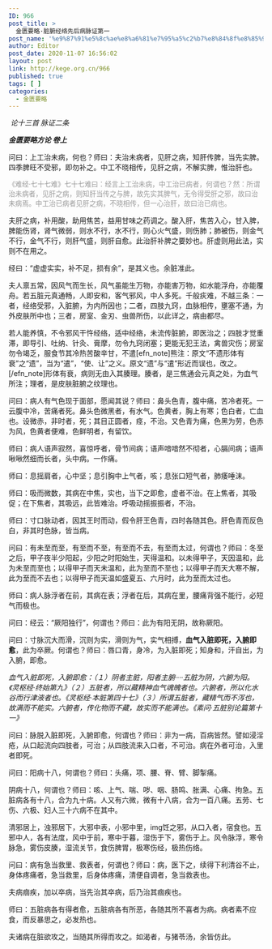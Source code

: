 ```yaml
---
ID: 966
post_title: >
  金匮要略·脏腑经络先后病脉证第一
post_name: '%e9%87%91%e5%8c%ae%e8%a6%81%e7%95%a5%c2%b7%e8%84%8f%e8%85%91%e7%bb%8f%e7%bb%9c%e5%85%88%e5%90%8e%e7%97%85%e8%84%89%e8%af%81%e7%ac%ac%e4%b8%80'
author: Editor
post_date: 2020-11-07 16:56:02
layout: post
link: http://kege.org.cn/966
published: true
tags: [ ]
categories:
  - 金匮要略
---
```

<!-- wp:paragraph -->
<p> <em><span class="has-inline-color has-secondary-color">论十三首 脉证二条</span></em></p>
<!-- /wp:paragraph -->

<!-- wp:paragraph -->
<p><em><strong>金匮要略方论 卷上</strong></em></p>
<!-- /wp:paragraph -->

<!-- wp:paragraph -->
<p>问曰：上工治未病，何也？师曰：夫治未病者，见肝之病，知肝传脾，当先实脾。四季脾旺不受邪，即勿补之。中工不晓相传，见肝之病，不解实脾，惟治肝也。</p>
<p><span style="color: #999999; font-size: 10pt;">《难经·七十七难》七十七难曰：经言上工治未病，中工治已病者，何谓也？然：所谓治未病者，见肝之病，则知肝当传之与脾，故先实其脾气，无令得受肝之邪，故曰治未病焉。中工治已病者见肝之病，不晓相传，但一心治肝，故曰治已病也。</span></p>
<!-- /wp:paragraph -->

<!-- wp:paragraph -->
<p>夫肝之病，补用酸，助用焦苦，益用甘味之药调之。酸入肝，焦苦入心，甘入脾，脾能伤肾，肾气微弱，则水不行，水不行，则心火气盛，则伤肺；肺被伤，则金气不行，金气不行，则肝气盛，则肝自愈。此治肝补脾之要妙也。肝虚则用此法，实则不在用之。</p>
<!-- /wp:paragraph -->

<!-- wp:paragraph -->
<p>经曰：“虚虚实实，补不足，损有余”，是其义也。余脏准此。</p>
<!-- /wp:paragraph -->

<!-- wp:paragraph -->
<p>夫人禀五常，因风气而生长，风气虽能生万物，亦能害万物，如水能浮舟，亦能覆舟。若五脏元真通畅，人即安和，客气邪风，中人多死。千般疢难，不越三条：一者，经络受邪，入脏腑，为内所因也；二者，四肢九窍，血脉相传，壅塞不通，为外皮肤所中也；三者，房室、金刃、虫兽所伤，以此详之，病由都尽。</p>
<!-- /wp:paragraph -->

<!-- wp:paragraph -->
<p>若人能养慎，不令邪风干忤经络，适中经络，未流传脏腑，即医治之；四肢才觉重滞，即导引、吐纳、针灸、膏摩，勿令九窍闭塞；更能无犯王法，禽兽灾伤；房室勿令竭乏，服食节其冷热苦酸辛甘，不遣[efn_note]熊注：原文“不遗形体有衰”之“遗”，当为“遣”，“使、让”之义。原文“遗”与“遣”形近而误也，改之。[/efn_note]形体有衰，病则无由入其腠理。腠者，是三焦通会元真之处，为血气所注；理者，是皮肤脏腑之纹理也。</p>
<!-- /wp:paragraph -->

<!-- wp:paragraph -->
<p>问曰：病人有气色现于面部，愿闻其说？师曰：鼻头色青，腹中痛，苦冷者死。一云腹中冷，苦痛者死。鼻头色微黑者，有水气。色黄者，胸上有寒；色白者，亡血也。设微赤，非时者，死；其目正圆者，痉，不治。又色青为痛，色黑为劳，色赤为风，色黄者便难，色鲜明者，有留饮。</p>
<!-- /wp:paragraph -->

<!-- wp:paragraph -->
<p>师曰：病人语声寂然，喜惊呼者，骨节间病；语声喑喑然不彻者，心膈间病；语声啾啾然细而长者，头中病。一作痛。</p>
<!-- /wp:paragraph -->

<!-- wp:paragraph -->
<p>师曰：息摇肩者，心中坚；息引胸中上气者，咳；息张口短气者，肺痿唾沫。</p>
<!-- /wp:paragraph -->

<!-- wp:paragraph -->
<p>师曰：吸而微数，其病在中焦，实也，当下之即愈，虚者不治。在上焦者，其吸促；在下焦者，其吸远，此皆难治。呼吸动摇振振者，不治。</p>
<!-- /wp:paragraph -->

<!-- wp:paragraph -->
<p>师曰：寸口脉动者，因其王时而动，假令肝王色青，四时各随其色。肝色青而反色白，非其时色脉，皆当病。</p>
<!-- /wp:paragraph -->

<!-- wp:paragraph -->
<p>问曰：有未至而至，有至而不至，有至而不去，有至而太过，何谓也？师曰：冬至之后，甲子夜半少阳起，少阳之时阳始生，天得温和。以未得甲子，天因温和，此为未至而至也；以得甲子而天未温和，此为至而不至也；以得甲子而天大寒不解，此为至而不去也；以得甲子而天温如盛夏五、六月时，此为至而太过也。</p>
<!-- /wp:paragraph -->

<!-- wp:paragraph -->
<p>师曰：病人脉浮者在前，其病在表；浮者在后，其病在里，腰痛背强不能行，必短气而极也。</p>
<!-- /wp:paragraph -->

<!-- wp:paragraph -->
<p>问曰：经云：“厥阳独行”，何谓也？师曰：此为有阳无阴，故称厥阳。</p>
<!-- /wp:paragraph -->

<!-- wp:paragraph -->
<p>问曰：寸脉沉大而滑，沉则为实，滑则为气，实气相搏，<strong>血气入脏即死，入腑即愈</strong>，此为卒厥。何谓也？师曰：唇口青，身冷，为入脏即死；知身和，汗自出，为入腑，即愈。</p>
<!-- /wp:paragraph -->

<!-- wp:paragraph -->
<p><em><span class="has-inline-color has-secondary-color">血气入脏即死，入腑即愈：（１）阴者主脏，阳者主腑····五脏为阴，六腑为阳。《灵枢经·终始第九》（２）五脏者，所以藏精神血气魂魄者也。六腑者，所以化水谷而行津液者也。《灵枢经·本脏第四十七》（３）所谓五脏者，藏精气而不泻也，故满而不能实。六腑者，传化物而不藏，故实而不能满也。《素问·五脏别论篇第十一》</span></em></p>
<!-- /wp:paragraph -->

<!-- wp:paragraph -->
<p>问曰：脉脱入脏即死，入腑即愈，何谓也？师曰：非为一病，百病皆然。譬如浸淫疮，从口起流向四肢者，可治；从四肢流来入口者，不可治。病在外者可治，入里者即死。</p>
<!-- /wp:paragraph -->

<!-- wp:paragraph -->
<p>问曰：阳病十八，何谓也？师曰：头痛，项、腰、脊、臂、脚掣痛。</p>
<!-- /wp:paragraph -->

<!-- wp:paragraph -->
<p>阴病十八，何谓也？师曰：咳、上气、喘、哕、咽、肠鸣、胀满、心痛、拘急。五脏病各有十八，合为九十病。人又有六微，微有十八病，合为一百八痛。五劳、七伤、六极、妇人三十六病不在其中。</p>
<!-- /wp:paragraph -->

<!-- wp:paragraph -->
<p>清邪居上，浊邪居下，大邪中表，小邪中里，img饪之邪，从口入者，宿食也。五邪中人，各有法度，风中于前，寒中于暮，湿伤于下，雾伤于上。风令脉浮，寒令脉急，雾伤皮腠，湿流关节，食伤脾胃，极寒伤经，极热伤络。</p>
<!-- /wp:paragraph -->

<!-- wp:paragraph -->
<p>问曰：病有急当救里、救表者，何谓也？师曰：病，医下之，续得下利清谷不止，身体疼痛者，急当救里，后身体疼痛，清便自调者，急当救表也。</p>
<!-- /wp:paragraph -->

<!-- wp:paragraph -->
<p>夫病痼疾，加以卒病，当先治其卒病，后乃治其痼疾也。</p>
<!-- /wp:paragraph -->

<!-- wp:paragraph -->
<p>师曰：五脏病各有得者愈，五脏病各有所恶，各随其所不喜者为病。病者素不应食，而反暴思之，必发热也。</p>
<!-- /wp:paragraph -->

<!-- wp:paragraph -->
<p>夫诸病在脏欲攻之，当随其所得而攻之。如渴者，与猪苓汤，余皆仿此。</p>
<!-- /wp:paragraph -->